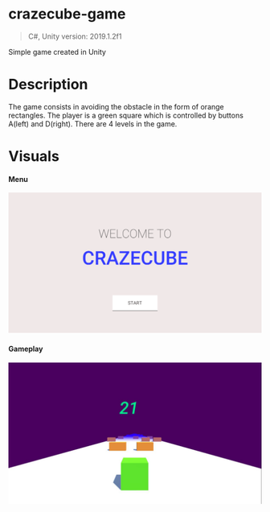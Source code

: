 # crazecube-game
 >C#, Unity version: 2019.1.2f1
 
 Simple game created in Unity
 
 # Description
The game consists in avoiding the obstacle in the form of orange rectangles. The player is a green square which is controlled by buttons A(left) and D(right). There are 4 levels in the game.

# Visuals

#### Menu

![menu](screens/menu.png)

#### Gameplay

![gameflow](screens/game.png)
